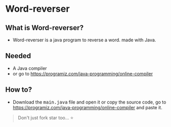 # Word-reverser

## What is Word-reverser?
- Word-reverser is a java program to reverse a word. made with Java.

## Needed
- A Java compiler
- or go to https://programiz.com/java-programming/online-compiler

## How to?
- Download the <kbd>main.java</kbd> file and open it or copy the source code, go to https://programiz.com/java-programming/online-compiler and paste it.

> Don't just fork star too... ⭐
